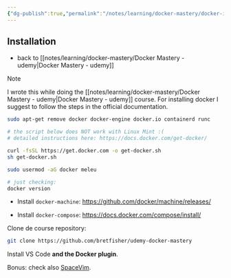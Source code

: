 ```yaml
---
{"dg-publish":true,"permalink":"/notes/learning/docker-mastery/docker-installation-udemy/","dgHomeLink":true,"dgPassFrontmatter":false}
---
```


## Installation

- back to [[notes/learning/docker-mastery/Docker Mastery - udemy|Docker Mastery - udemy]]

> [!NOTE]
> I wrote this while doing the [[notes/learning/docker-mastery/Docker Mastery - udemy|Docker Mastery - udemy]] course. For installing docker I suggest to follow the steps in the official documentation.

```sh
sudo apt-get remove docker docker-engine docker.io containerd runc

# the script below does NOT work with Linux Mint :(
# detailed instructions here: https://docs.docker.com/get-docker/

curl -fsSL https://get.docker.com -o get-docker.sh
sh get-docker.sh

sudo usermod -aG docker meleu

# just checking:
docker version
```

- Install `docker-machine`: <https://github.com/docker/machine/releases/>

- Install `docker-compose`: <https://docs.docker.com/compose/install/>

Clone de course repository:
```sh
git clone https://github.com/bretfisher/udemy-docker-mastery
```

Install VS Code **and the Docker plugin**.

Bonus: check also [SpaceVim](https://spacevim.org/).

